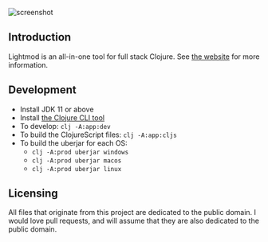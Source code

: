 ![screenshot](screenshot.png)

## Introduction

Lightmod is an all-in-one tool for full stack Clojure. See [the website](https://sekao.net/lightmod/) for more information.

## Development

* Install JDK 11 or above
* Install [the Clojure CLI tool](https://clojure.org/guides/getting_started#_clojure_installer_and_cli_tools)
* To develop: `clj -A:app:dev`
* To build the ClojureScript files: `clj -A:app:cljs`
* To build the uberjar for each OS:
  * `clj -A:prod uberjar windows`
  * `clj -A:prod uberjar macos`
  * `clj -A:prod uberjar linux`

## Licensing

All files that originate from this project are dedicated to the public domain. I would love pull requests, and will assume that they are also dedicated to the public domain.
